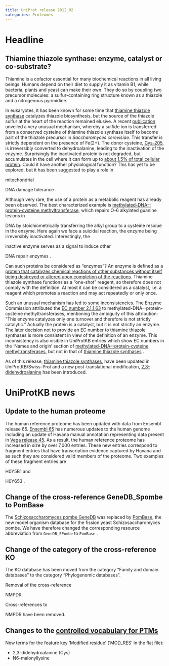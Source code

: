 ```yaml
---
title: UniProt release 2012_02
categories: Proteomes
---
```


# Headline

## Thiamine thiazole synthase: enzyme, catalyst or co-substrate?

Thiamine is a cofactor essential for many biochemical reactions in all living beings. Humans depend on their diet to supply it as vitamin B1, while bacteria, plants and yeast can make their own. They do so by coupling two precursor molecules: a sulfur-containing ring structure known as a thiazole and a nitrogenous pyrimidine.

In eukaryotes, it has been known for some time that [thiamine thiazole synthase](http://www.uniprot.org/uniprot/?query=name:%22Thiamine+thiazole+synthase*%22) catalyzes thiazole biosynthesis, but the source of the thiazole sulfur at the heart of the reaction remained elusive. A recent [publication](http://www.ncbi.nlm.nih.gov/pubmed/22031445) unveiled a very unusual mechanism, whereby a sulfide ion is transferred from a conserved cysteine of thiamine thiazole synthase itself to become part of the thiazole precursor in *Saccharomyces cerevisiae*. This transfer is strictly dependent on the presence of Fe(2+). The donor cysteine, [Cys-205](http://www.uniprot.org/uniprot/P32318#section_features), is irreversibly converted to dehydroalanine, leading to the inactivation of the enzyme. Surprisingly the inactivated protein is not degraded, but accumulates in the cell where it can form up to [about 1.5% of total cellular protein](http://www.ncbi.nlm.nih.gov/pubmed/15544818). Could it have another physiological function? This has yet to be explored, but it has been suggested to play a role in

mitochondrial

DNA damage tolerance .

Although very rare, the use of a protein as a metabolic reagent has already been observed. The best characterized example is [methylated-DNA--protein-cysteine methyltransferase](http://www.uniprot.org/uniprot/?query=name:2.1.1.63+reviewed:yes), which repairs O-6 alkylated guanine lesions in

DNA by stoichiometrically transferring the alkyl group to a cysteine residue in the enzyme. Here again we face a suicidal reaction, the enzyme being irreversibly inactivated. Interestingly, the

inactive enzyme serves as a signal to induce other

DNA repair enzymes .

Can such proteins be considered as “enzymes”? An enzyme is defined as a [protein that catalyzes chemical reactions of other substances without itself being destroyed or altered upon completion of the reactions](http://medical-dictionary.thefreedictionary.com/enzyme). Thiamine thiazole synthase functions as a “one-shot” reagent, so therefore does not comply with the definition. At most it can be considered as a catalyst, i.e. a reagent which promotes a reaction and may act repeatedly or only once.

Such an unusual mechanism has led to some inconsistencies. The Enzyme Commission attributed the [EC number 2.1.1.63](http://enzyme.expasy.org/EC/2.1.1.63) to methylated-DNA--protein-cysteine methyltransferases, mentioning the ambiguity of this attribution: “This enzyme catalyzes only one turnover and therefore is not strictly catalytic.” Actually the protein is a catalyst, but it is not strictly an enzyme. The later decision not to provide an EC number to thiamine thiazole synthases is more consistent in view of the definition of an enzyme. This inconsistency is also visible in UniProtKB entries which show EC numbers in the ‘Names and origin’ section of [methylated-DNA--protein-cysteine methyltransferases](http://www.uniprot.org/uniprot/?query=name:2.1.1.63+reviewed:yes), but not in that of [thiamine thiazole synthases](http://www.uniprot.org/uniprot/?query=name:%22Thiamine+thiazole+synthase*%22) .

As of this release, [thiamine thiazole synthases](http://www.uniprot.org/uniprot/?query=name:%22Thiamine+thiazole+synthase*%22), have been updated in UniProtKB/Swiss-Prot and a new post-translational modification, [2,3-didehydroalanine](https://ftp.uniprot.org/pub/databases/uniprot/current_release/knowledgebase/complete/docs/ptmlist "Cys") has been introduced.

# UniProtKB news

## Update to the human proteome

The human reference proteome has been updated with data from Ensembl release 65. [Ensembl 65](http://www.ensembl.org/info/website/news.html) has numerous updates to the human genome including an update of Havana manual annotation representing data present in [Vega release 45](http://vega.sanger.ac.uk/Homo_sapiens/Info/Index). As a result, the human reference proteome has increased in size by over 7,000 entries. These new entries correspond to fragment entries that have transcription evidence captured by Havana and as such they are considered valid members of the proteome. Two examples of these fragment entries are

H0Y5B1 and

H0Y653 .

## Change of the cross-reference GeneDB\_Spombe to PomBase

The [Schizosaccharomyces pombe GeneDB](http://old.genedb.org/genedb/pombe/) was replaced by [PomBase](http://www.pombase.org/), the new model organism database for the fission yeast Schizosaccharomyces pombe. We have therefore changed the corresponding resource abbreviation from `GeneDB_SPombe` to `PomBase` .

## Change of the category of the cross-reference KO

The KO database has been moved from the category “Family and domain databases” to the category “Phylogenomic databases”.

Removal of the cross-reference

NMPDR

Cross-references to

NMPDR have been removed.

## Changes to the [controlled vocabulary for PTMs](https://ftp.uniprot.org/pub/databases/uniprot/current_release/knowledgebase/complete/docs/ptmlist)

New terms for the feature key ‘Modified residue’ (‘MOD\_RES’ in the flat file):

-   2,3-didehydroalanine (Cys)
-   N6-malonyllysine
